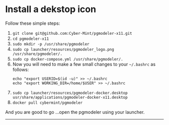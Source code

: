 # Install a dekstop icon 

Follow these simple steps:
1. `git clone git@github.com:Cyber-Mint/pgmodeler-x11.git`
1. `cd pgmodeler-x11`
1. `sudo mkdir -p /usr/share/pgmodeler`
1. `sudo cp launcher/resources/pgmodeler_logo.png /usr/share/pgmodeler/.`
1. `sudo cp docker-compose.yml /usr/share/pgmodeler/.`
1. Now you will need to make a few small changes to your `~/.bashrc` as follows:
    ```
    echo "export USERID=$(id -u)" >> ~/.bashrc
    echo "export WORKING_DIR=/home/$USER" >> ~/.bashrc
    ```
7. `sudo cp launcher/resources/pgmodeler-docker.desktop usr/share/applications/pgmodeler-docker-x11.desktop`
8. `docker pull cybermint/pgmodeler`

And you are good to go ...open the pgmodeler using your launcher.

---
